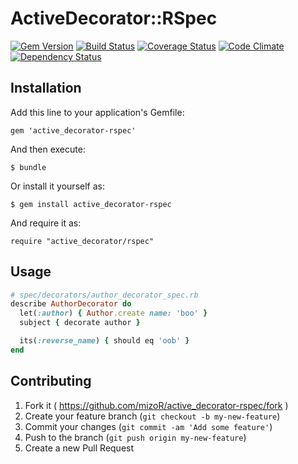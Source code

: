 # ActiveDecorator::RSpec

[![Gem Version](https://img.shields.io/gem/v/active_decorator-rspec.svg?style=flat)](http://rubygems.org/gems/active_decorator-rspec)
[![Build Status](https://img.shields.io/travis/mizoR/active_decorator-rspec/master.svg?style=flat)](https://travis-ci.org/mizoR/active_decorator-rspec)
[![Coverage Status](https://img.shields.io/coveralls/mizoR/active_decorator-rspec/master.svg?style=flat)](https://coveralls.io/r/mizoR/active_decorator-rspec?branch=master)
[![Code Climate](https://img.shields.io/codeclimate/github/mizoR/active_decorator-rspec/badges/gpa.svg?style=flat)](https://codeclimate.com/github/mizoR/active_decorator-rspec)
[![Dependency Status](https://img.shields.io/gemnasium/mizoR/active_decorator-rspec.svg?style=flat)](https://gemnasium.com/mizoR/active_decorator-rspec)


## Installation

Add this line to your application's Gemfile:

    gem 'active_decorator-rspec'

And then execute:

    $ bundle

Or install it yourself as:

    $ gem install active_decorator-rspec

And require it as:

```
require "active_decorator/rspec"
```

## Usage

```rb
# spec/decorators/author_decorator_spec.rb
describe AuthorDecorator do
  let(:author) { Author.create name: 'boo' }
  subject { decorate author }

  its(:reverse_name) { should eq 'oob' }
end
```

## Contributing

1. Fork it ( https://github.com/mizoR/active_decorator-rspec/fork )
2. Create your feature branch (`git checkout -b my-new-feature`)
3. Commit your changes (`git commit -am 'Add some feature'`)
4. Push to the branch (`git push origin my-new-feature`)
5. Create a new Pull Request
